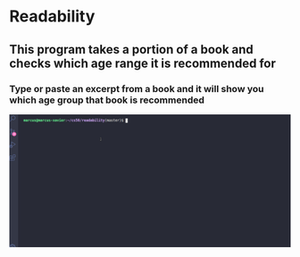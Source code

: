 # Readability

## This program takes a portion of a book and checks which age range it is recommended for

### Type or paste an excerpt from a book and it will show you which age group that book is recommended

![](images/peek.gif)
